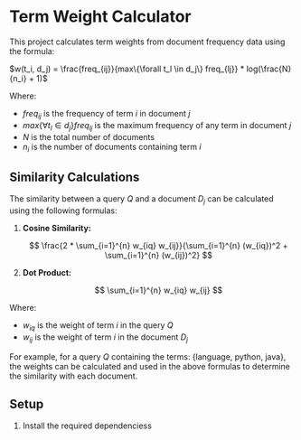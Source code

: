 # Term Weight Calculator

This project calculates term weights from document frequency data using the formula:

$w(t_i, d_j) = \frac{freq_{ij}}{max\{\forall t_l \in d_j\} freq_{lj}} * log(\frac{N}{n_i} + 1)$

Where:
- $freq_{ij}$ is the frequency of term $i$ in document $j$
- $max\{\forall t_l \in d_j\} freq_{lj}$ is the maximum frequency of any term in document $j$
- $N$ is the total number of documents
- $n_i$ is the number of documents containing term $i$

## Similarity Calculations

The similarity between a query $Q$ and a document $D_j$ can be calculated using the following formulas:

1. **Cosine Similarity:**

   $$ \frac{2 * \sum_{i=1}^{n} w_{iq} w_{ij}}{\sum_{i=1}^{n} (w_{iq})^2 + \sum_{i=1}^{n} (w_{ij})^2} $$

2. **Dot Product:**

   $$ \sum_{i=1}^{n} w_{iq} w_{ij} $$

Where:
- $w_{iq}$ is the weight of term $i$ in the query $Q$
- $w_{ij}$ is the weight of term $i$ in the document $D_j$

For example, for a query $Q$ containing the terms: {language, python, java}, the weights can be calculated and used in the above formulas to determine the similarity with each document.

## Setup

1. Install the required dependenciess